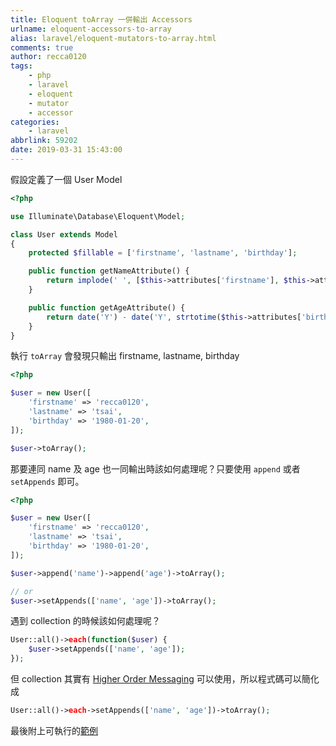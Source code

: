 ```yaml
---
title: Eloquent toArray 一併輸出 Accessors
urlname: eloquent-accessors-to-array
alias: laravel/eloquent-mutators-to-array.html
comments: true
author: recca0120
tags:
    - php
    - laravel
    - eloquent
    - mutator
    - accessor
categories:
    - laravel
abbrlink: 59202
date: 2019-03-31 15:43:00
---
```


假設定義了一個 User Model

```php
<?php

use Illuminate\Database\Eloquent\Model;

class User extends Model
{
    protected $fillable = ['firstname', 'lastname', 'birthday'];

    public function getNameAttribute() {
        return implode(' ', [$this->attributes['firstname'], $this->attributes['lastname']]);
    }

    public function getAgeAttribute() {
        return date('Y') - date('Y', strtotime($this->attributes['birthday']));
    }
}
```

執行 `toArray` 會發現只輸出 firstname, lastname, birthday

```php
<?php

$user = new User([
    'firstname' => 'recca0120',
    'lastname' => 'tsai',
    'birthday' => '1980-01-20',
]);

$user->toArray();
```

那要連同 name 及 age 也一同輸出時該如何處理呢？只要使用 `append` 或者 `setAppends` 即可。

```php
<?php

$user = new User([
	'firstname' => 'recca0120',
    'lastname' => 'tsai',
    'birthday' => '1980-01-20',
]);

$user->append('name')->append('age')->toArray();

// or
$user->setAppends(['name', 'age'])->toArray();
```

遇到 collection 的時候該如何處理呢？

```php
User::all()->each(function($user) {
	$user->setAppends(['name', 'age']);
});
```

但 collection 其實有 [Higher Order Messaging](https://laravel-news.com/higher-order-messaging) 可以使用，所以程式碼可以簡化成

```php
User::all()->each->setAppends(['name', 'age'])->toArray();
```

最後附上可執行的[範例](https://implode.io/ffbHSS?fbclid=IwAR3K5o_-MsyPMOEDsG8G7xHRV_0-W8M9x2VRM7eaCL5uvE4otEImoUw4SEc)
